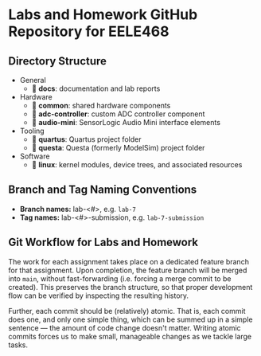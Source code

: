 # Labs and Homework GitHub Repository for EELE468


## Directory Structure

- General
  - 📁 **docs**: documentation and lab reports
- Hardware
  - 📁 **common**: shared hardware components
  - 📁 **adc-controller**: custom ADC controller component
  - 📁 **audio-mini**: SensorLogic Audio Mini interface elements
- Tooling
  - 📁 **quartus**: Quartus project folder
  - 📁 **questa**: Questa (formerly ModelSim) project folder
- Software
  - 📁 **linux**: kernel modules, device trees, and associated resources


## Branch and Tag Naming Conventions

- **Branch names:** lab-\<#\>, e.g. `lab-7`
- **Tag names:** lab-\<#\>-submission, e.g. `lab-7-submission`


## Git Workflow for Labs and Homework

The work for each assignment takes place on a dedicated feature branch for that assignment.
Upon completion, the feature branch will be merged into `main`, without fast-forwarding (i.e. forcing a merge commit to be created).
This preserves the branch structure, so that proper development flow can be verified by inspecting the resulting history.

Further, each commit should be (relatively) atomic.
That is, each commit does one, and only one simple thing, which can be summed up in a simple sentence — the amount of code change doesn't matter.
Writing atomic commits forces us to make small, manageable changes as we tackle large tasks.
